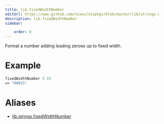 ```yaml
---
title: lib.fixedWidthNumber
editUrl: https://www.github.com/nixos/nixpkgs/blob/master/lib/strings.nix#L1236C22
description: lib.fixedWidthNumber
sidebar:

    order: 8
---
```


Format a number adding leading zeroes up to fixed width.

# Example

```nix
fixedWidthNumber 5 15
=> "00015"
```


# Aliases

- [lib.strings.fixedWidthNumber](./reference/lib/strings/lib-strings-fixedWidthNumber)


